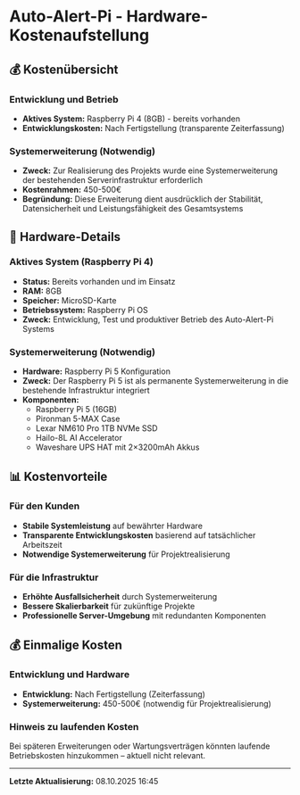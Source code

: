 # Auto-Alert-Pi - Hardware-Kostenaufstellung

## 💰 Kostenübersicht

### Entwicklung und Betrieb
- **Aktives System:** Raspberry Pi 4 (8GB) - bereits vorhanden
- **Entwicklungskosten:** Nach Fertigstellung (transparente Zeiterfassung)

### Systemerweiterung (Notwendig)
- **Zweck:** Zur Realisierung des Projekts wurde eine Systemerweiterung der bestehenden Serverinfrastruktur erforderlich
- **Kostenrahmen:** 450-500€
- **Begründung:** Diese Erweiterung dient ausdrücklich der Stabilität, Datensicherheit und Leistungsfähigkeit des Gesamtsystems

## 🔧 Hardware-Details

### Aktives System (Raspberry Pi 4)
- **Status:** Bereits vorhanden und im Einsatz
- **RAM:** 8GB
- **Speicher:** MicroSD-Karte
- **Betriebssystem:** Raspberry Pi OS
- **Zweck:** Entwicklung, Test und produktiver Betrieb des Auto-Alert-Pi Systems

### Systemerweiterung (Notwendig)
- **Hardware:** Raspberry Pi 5 Konfiguration
- **Zweck:** Der Raspberry Pi 5 ist als permanente Systemerweiterung in die bestehende Infrastruktur integriert
- **Komponenten:**
  - Raspberry Pi 5 (16GB)
  - Pironman 5-MAX Case
  - Lexar NM610 Pro 1TB NVMe SSD
  - Hailo-8L AI Accelerator
  - Waveshare UPS HAT mit 2×3200mAh Akkus

## 📊 Kostenvorteile

### Für den Kunden
- **Stabile Systemleistung** auf bewährter Hardware
- **Transparente Entwicklungskosten** basierend auf tatsächlicher Arbeitszeit
- **Notwendige Systemerweiterung** für Projektrealisierung

### Für die Infrastruktur
- **Erhöhte Ausfallsicherheit** durch Systemerweiterung
- **Bessere Skalierbarkeit** für zukünftige Projekte
- **Professionelle Server-Umgebung** mit redundanten Komponenten

## 💰 Einmalige Kosten

### Entwicklung und Hardware
- **Entwicklung:** Nach Fertigstellung (Zeiterfassung)
- **Systemerweiterung:** 450-500€ (notwendig für Projektrealisierung)

### Hinweis zu laufenden Kosten
Bei späteren Erweiterungen oder Wartungsverträgen könnten laufende Betriebskosten hinzukommen – aktuell nicht relevant.

---
**Letzte Aktualisierung:** 08.10.2025 16:45